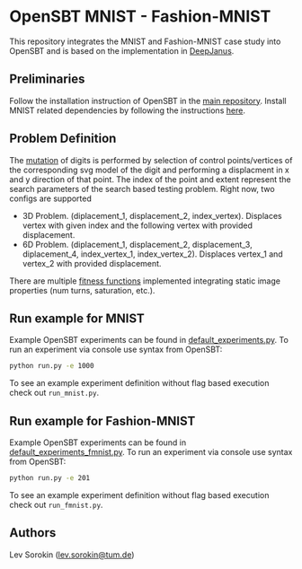 # OpenSBT MNIST - Fashion-MNIST


This repository integrates the MNIST and Fashion-MNIST case study into OpenSBT and is based on the implementation in [DeepJanus](https://github.com/testingautomated-usi/deepjanus/blob/master/DeepJanus-MNIST/FULL_INSTALL.md).

## Preliminaries

Follow the installation instruction of OpenSBT in the [main repository](https://github.com/opensbt/opensbt-core). Install MNIST related dependencies by following the instructions [here](https://github.com/testingautomated-usi/deepjanus/blob/master/DeepJanus-MNIST/FULL_INSTALL.md
).

## Problem Definition

The [mutation](/mnist/mnist_simulation.py) of digits is performed by selection of control points/vertices of the corresponding svg model of the digit and performing a displacment in x and y direction of that point. The index of the point and extent represent the search parameters of the search based testing problem.
Right now, two configs are supported

- 3D Problem. (diplacement_1, displacement_2, index_vertex). Displaces vertex with given index and the following vertex with provided displacement.
- 6D Problem. (diplacement_1, displacement_2, displacement_3, diplacement_4, index_vertex_1, index_vertex_2). Displaces vertex_1 and vertex_2 with provided displacement.

There are multiple [fitness functions](/mnist/fitness_mnist.py) implemented integrating static image properties (num turns, saturation, etc.).

## Run example for MNIST

Example OpenSBT experiments can be found in [default_experiments.py](default_experiments_mnist.py).
To run an experiment via console use syntax from OpenSBT:

```bash
python run.py -e 1000
```

To see an example experiment definition without flag based execution check out ```run_mnist.py```.


## Run example for Fashion-MNIST

Example OpenSBT experiments can be found in [default_experiments_fmnist.py](default_experiments_fmnist.py).
To run an experiment via console use syntax from OpenSBT:

```bash
python run.py -e 201
```

To see an example experiment definition without flag based execution check out ```run_fmnist.py```.

## Authors

Lev Sorokin (lev.sorokin@tum.de)